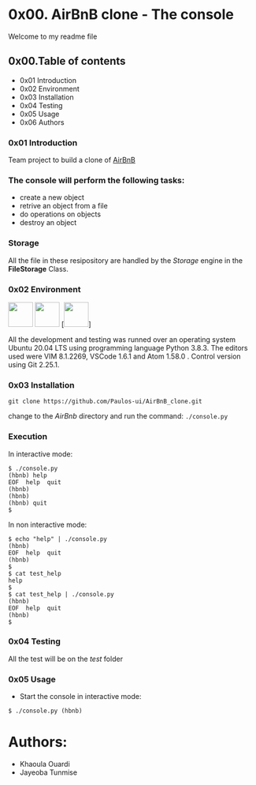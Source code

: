 # 0x00. AirBnB clone - The console 
Welcome to my readme file
## 0x00.Table of contents

+    0x01 Introduction
+    0x02 Environment
+    0x03 Installation
+    0x04 Testing
+    0x05 Usage
+    0x06 Authors

### 0x01 Introduction
Team project to build a clone of [AirBnB](https://www.airbnb.com/)

### The console will perform the following tasks:

+    create a new object
+    retrive an object from a file
+    do operations on objects
+    destroy an object

### Storage
All the file  in these resipository are handled by the *Storage* engine in the **FileStorage** Class.

### 0x02 Environment
[<img src="https://logos-world.net/wp-content/uploads/2020/11/GitHub-Symbol.png" width="50">](https://github.com)  [<img src="https://th.bing.com/th/id/OIP.Nl2NnLUSINXh-Iexj65F5QHaEK?pid=ImgDet&rs=1" width="50">](https://github.com) [<img src="https://th.bing.com/th/id/R.b1c66d2b33344feb0f619c5804026f44?rik=Z1uP%2bdIli64kfg&pid=ImgRaw&r=0" width="50">] 

All the development and testing was runned over an operating system Ubuntu 20.04 LTS using programming language Python 3.8.3. The editors used were VIM 8.1.2269, VSCode 1.6.1 and Atom 1.58.0 . Control version using Git 2.25.1.

### 0x03 Installation

``` git clone https://github.com/Paulos-ui/AirBnB_clone.git ```

change to the *AirBnb* directory and run the command:
` ./console.py `

### Execution

In interactive mode:
```
$ ./console.py
(hbnb) help
EOF  help  quit
(hbnb)
(hbnb)
(hbnb) quit
$
```

In non interactive mode:

```
$ echo "help" | ./console.py
(hbnb)
EOF  help  quit
(hbnb) 
$
$ cat test_help
help
$
$ cat test_help | ./console.py
(hbnb)
EOF  help  quit
(hbnb) 
$
```
### 0x04 Testing

All the test will be on the *test* folder

### 0x05 Usage

+ Start the console in interactive mode:

`$ ./console.py
(hbnb)`

# Authors:
* Khaoula Ouardi
* Jayeoba Tunmise
